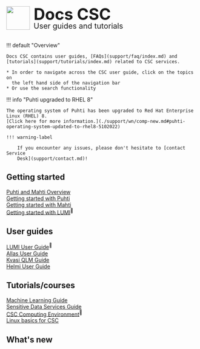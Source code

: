 <div style="margin-bottom: 2rem;">
    <img
      src="assets/images/logo.png"
      style="
        float: left;
        height: 62px;
        width: auto;
        margin-right: 10px;
      "
    />
    <h1
      style="
        margin: unset;
        line-height: 1;
        font-size: 42px;
      "
    >Docs CSC</h1>
    <h2
      style="
        margin: unset;
        line-height: 1;
        font-size: 20px;
        font-weight: var(--csc-font-weight--body);
      "
    >User guides and tutorials</h2>
</div>

!!! default "Overview"

    Docs CSC contains user guides, [FAQs](support/faq/index.md) and [tutorials](support/tutorials/index.md) related to CSC services.

    * In order to navigate across the CSC user guide, click on the topics on
      the left hand side of the navigation bar
    * Or use the search functionality

!!! info "Puhti upgraded to RHEL 8"

    The operating system of Puhti has been upgraded to Red Hat Enterprise Linux (RHEL) 8.
    [Click here for more information.](./support/wn/comp-new.md#puhti-operating-system-updated-to-rhel8-5102022)

    !!! warning-label

        If you encounter any issues, please don't hesitate to [contact Service
        Desk](support/contact.md)!


<!--- Placeholder for a possible banner in the future

[![CSC Summer School in High-Performance Computing 2022](img/banneri__summerhpc_800x164px_csc.fi.png 'CSC Summer School in High-Performance Computing 2022')](https://ssl.eventilla.com/summerschool)

-->

<div class="quick-links-container">

  <div class="quick-links-topic">
    <span class="quick-links-title"><h2>Getting started</h2></span>
    <div class="quick-links-item">
      <a class="quick-link" target="_self" href="computing/overview/">Puhti and Mahti Overview</a>
    </div>
    <div class="quick-links-item">
      <a class="quick-link" target="_self" href="support/tutorials/puhti_quick/">Getting started with Puhti</a>
    </div>
    <div class="quick-links-item">
      <a class="quick-link" target="_self" href="support/tutorials/mahti_quick/">Getting started with Mahti</a>
    </div>
    <div class="quick-links-item">
      <a class="quick-link" target="_blank" href="https://docs.lumi-supercomputer.eu/firststeps/getstarted/">Getting started with LUMI</a><sup>&#128279;</sup>
    </div>
  </div>

  <div class="quick-links-topic">
    <span class="quick-links-title"><h2>User guides</h2></span>
    <div class="quick-links-item">
      <a class="quick-link" target="_blank" href="https://docs.lumi-supercomputer.eu/">LUMI User Guide</a><sup>&#128279;</sup>
    </div>
    <div class="quick-links-item">
      <a class="quick-link" target="_self" href="data/Allas/">Allas User Guide</a>
    </div>
    <div class="quick-links-item">
      <a class="quick-link" target="_self" href="computing/quantum-computing/overview/#kvasi">Kvasi QLM Guide</a>
    </div>
    <div class="quick-links-item">
      <a class="quick-link" target="_self" href="computing/quantum-computing/overview/#helmi">Helmi User Guide</a>
    </div>
  </div>

  <div class="quick-links-topic">
    <span class="quick-links-title"><h2>Tutorials/courses</h2></span>
    <div class="quick-links-item">
      <a class="quick-link" target="_self" href="support/tutorials/ml-guide/">Machine Learning Guide</a>
    </div>
    <div class="quick-links-item">
      <a class="quick-link" target="_self" href="data/sensitive-data/">Sensitive Data Services Guide</a>
    </div>
    <div class="quick-links-item">
      <a class="quick-link" target="_blank" href="https://csc-training.github.io/csc-env-eff/">CSC Computing Environment</a><sup>&#128279;</sup>
    </div>
    <div class="quick-links-item">
      <a class="quick-link" target="_self" href="support/tutorials/env-guide/overview/">Linux basics for CSC</a>
    </div>
  </div>

</div>

## What's new

<!-- Content will be generated here, do not EDIT manually -->  
